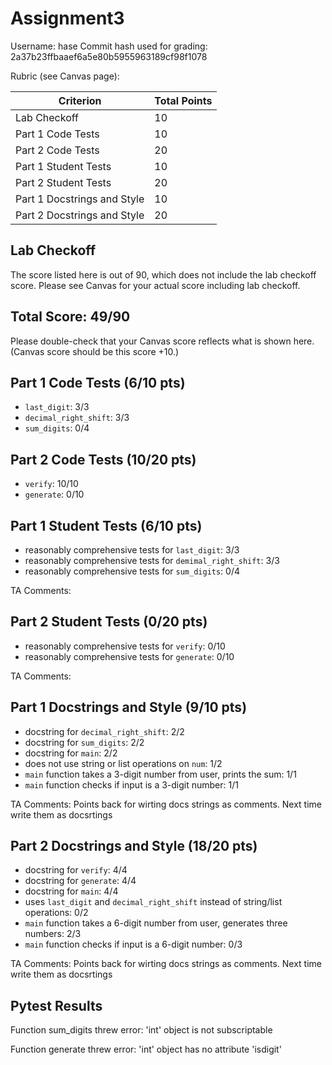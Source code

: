 # Assignment3

Username: hase
Commit hash used for grading: 2a37b23ffbaaef6a5e80b5955963189cf98f1078

Rubric (see Canvas page):

| Criterion           | Total Points |
| ------------------- | ------------ |
| Lab Checkoff    | 10           |
| Part 1 Code Tests   | 10           |
| Part 2 Code Tests   | 20           |
| Part 1 Student Tests   | 10           |
| Part 2 Student Tests   | 20           |
| Part 1 Docstrings and Style  | 10           |
| Part 2 Docstrings and Style  | 20           |

## Lab Checkoff
The score listed here is out of 90, which does not include the lab checkoff score.  Please see Canvas for your actual score including lab checkoff.

## Total Score: 49/90
Please double-check that your Canvas score reflects what is shown here.  (Canvas score should be this score +10.)

## Part 1 Code Tests (6/10 pts)
- `last_digit`: 3/3
- `decimal_right_shift`: 3/3
- `sum_digits`: 0/4

## Part 2 Code Tests (10/20 pts)
- `verify`: 10/10
- `generate`: 0/10

## Part 1 Student Tests (6/10 pts)
- reasonably comprehensive tests for `last_digit`: 3/3
- reasonably comprehensive tests for `demimal_right_shift`: 3/3
- reasonably comprehensive tests for `sum_digits`: 0/4

TA Comments: 

## Part 2 Student Tests (0/20 pts)
- reasonably comprehensive tests for `verify`: 0/10
- reasonably comprehensive tests for `generate`: 0/10

TA Comments: 

## Part 1 Docstrings and Style (9/10 pts)
- docstring for `decimal_right_shift`: 2/2
- docstring for `sum_digits`: 2/2
- docstring for `main`: 2/2
- does not use string or list operations on `num`: 1/2
- `main` function takes a 3-digit number from user, prints the sum: 1/1
- `main` function checks if input is a 3-digit number: 1/1

TA Comments: Points back for wirting docs strings as comments. Next time write them as docsrtings

## Part 2 Docstrings and Style (18/20 pts)
- docstring for `verify`: 4/4
- docstring for `generate`: 4/4
- docstring for `main`: 4/4
- uses `last_digit` and `decimal_right_shift` instead of string/list operations: 0/2
- `main` function takes a 6-digit number from user, generates three numbers: 2/3
- `main` function checks if input is a 6-digit number: 0/3

TA Comments: Points back for wirting docs strings as comments. Next time write them as docsrtings


## Pytest Results
Function sum_digits threw error: 'int' object is not subscriptable

Function generate threw error: 'int' object has no attribute 'isdigit'

